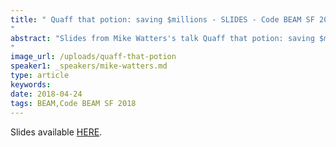 ```yaml
---
title: " Quaff that potion: saving $millions - SLIDES - Code BEAM SF 2018
"
abstract: "Slides from Mike Watters's talk Quaff that potion: saving $millions - Code BEAM SF 2018
"
image_url: /uploads/quaff-that-potion
speaker1: _speakers/mike-watters.md
type: article
keywords: 
date: 2018-04-24
tags: BEAM,Code BEAM SF 2018
---
```

Slides available <a href="http://s3.amazonaws.com/erlang-conferences-production/media/files/000/000/890/original/Mike_Watters_-_Quaff_that_potion-_saving__millions.pdf?1524578023" target="_blank">HERE</a>.

